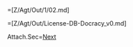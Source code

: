 =[Z/Agt/Out/1/02.md]

=[Z/Agt/Out/License-DB-Docracy_v0.md]

Attach.Sec=<a href="index.php?action=doc&file=Z/Agt/Out/1/04.md">Next</a>